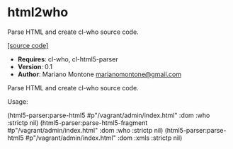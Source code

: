 # html2who

Parse HTML and create cl-who source code.

[[source code]](../html2who.lisp)

- **Requires**: cl-who, cl-html5-parser
- **Version**: 0.1
- **Author**: Mariano Montone <marianomontone@gmail.com>


Parse HTML and create cl-who source code.

Usage:

   (html5-parser:parse-html5 #p"/vagrant/admin/index.html" :dom :who :strictp nil)
   (html5-parser:parse-html5-fragment #p"/vagrant/admin/index.html" :dom :who :strictp nil)
   (html5-parser:parse-html5 #p"/vagrant/admin/index.html" :dom :xmls :strictp nil)



